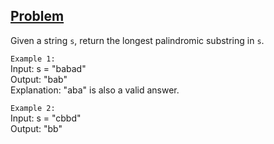 ## [Problem](https://leetcode.com/problems/longest-palindromic-substring/)

Given a string `s`, return the longest palindromic substring in `s`.

`Example 1:`  
Input: s = "babad"  
Output: "bab"  
Explanation: "aba" is also a valid answer.

`Example 2:`  
Input: s = "cbbd"  
Output: "bb"